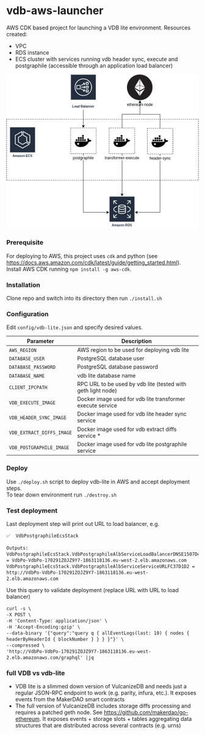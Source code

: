 # vdb-aws-launcher

AWS CDK based project for launching a VDB lite environment. Resources created:
- VPC
- RDS instance
- ECS cluster with services running vdb header sync, execute and postgraphile (accessible through an application load balancer)

![Deployment diagram](diagram/vdb-lite.png?raw=true "Deployment diagram")

### Prerequisite

For deploying to AWS, this project uses `cdk` and python (see https://docs.aws.amazon.com/cdk/latest/guide/getting_started.html).  
Install AWS CDK running `npm install -g aws-cdk`.

### Installation
Clone repo and switch into its directory then run `./install.sh`

### Configuration
Edit `config/vdb-lite.json` and specify desired values.

| Parameter | Description |
| --- | --- |
| `AWS_REGION` | AWS region to be used for deploying vdb lite |
| `DATABASE_USER` | PostgreSQL database user |
| `DATABASE_PASSWORD` | PostgreSQL database password |
| `DATABASE_NAME` | vdb lite database name |
| `CLIENT_IPCPATH` | RPC URL to be used by vdb lite (tested with geth light node) |
| `VDB_EXECUTE_IMAGE` | Docker image used for vdb lite transformer execute service |
| `VDB_HEADER_SYNC_IMAGE` | Docker image used for vdb lite header sync service |
| `VDB_EXTRACT_DIFFS_IMAGE` | Docker image used for vdb extract diffs service * |
| `VDB_POSTGRAPHILE_IMAGE` | Docker image used for vdb lite postgraphile service |

### Deploy
Use `./deploy.sh` script to deploy vdb-lite in AWS and accept deployment steps.  
To tear down environment run `./destroy.sh`  

### Test deployment

Last deployment step will print out URL to load balancer, e.g.
```
✅  VdbPostgraphileEcsStack

Outputs:
VdbPostgraphileEcsStack.VdbPostgraphileAlbServiceLoadBalancerDNSE1507D40 = VdbPo-VdbPo-170291ZOJZ9Y7-1863118136.eu-west-2.elb.amazonaws.com
VdbPostgraphileEcsStack.VdbPostgraphileAlbServiceServiceURLFC37D1D2 = http://VdbPo-VdbPo-170291ZOJZ9Y7-1863118136.eu-west-2.elb.amazonaws.com
```

Use this query to validate deployment (replace URL with URL to load balancer)
```
curl -s \
-X POST \
-H 'Content-Type: application/json' \
-H 'Accept-Encoding:gzip' \
--data-binary '{"query":"query q { allEventLogs(last: 10) { nodes { headerByHeaderId { blockNumber } } } }"}' \
--compressed \
'http://VdbPo-VdbPo-170291ZOJZ9Y7-1863118136.eu-west-2.elb.amazonaws.com/graphql' |jq
```

### full VDB vs vdb-lite

- VDB lite is a slimmed down version of VulcanizeDB and needs just a regular JSON-RPC endpoint to work (e.g. parity, infura, etc.). It exposes events from the MakerDAO smart contracts
- The full version of VulcanizeDB includes storage diffs processing and requires a patched geth node. See https://github.com/makerdao/go-ethereum. It exposes events + storage slots + tables aggregating data structures that are distributed across several contracts (e.g. urns)
